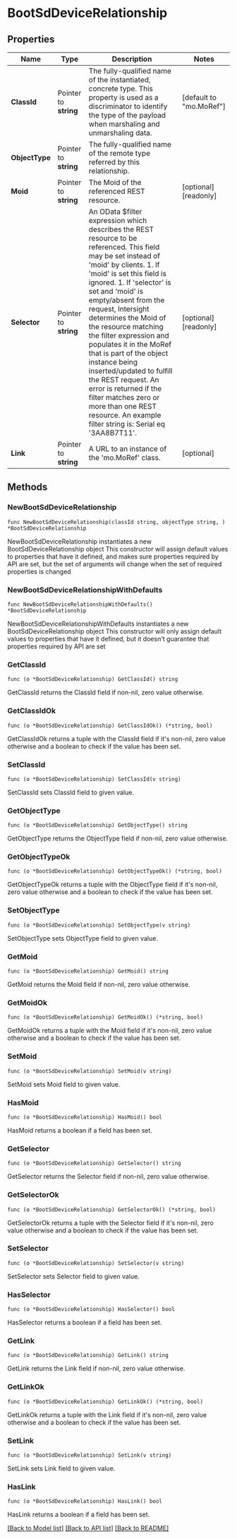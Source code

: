 # BootSdDeviceRelationship

## Properties

Name | Type | Description | Notes
------------ | ------------- | ------------- | -------------
**ClassId** | Pointer to **string** | The fully-qualified name of the instantiated, concrete type. This property is used as a discriminator to identify the type of the payload when marshaling and unmarshaling data. | [default to "mo.MoRef"]
**ObjectType** | Pointer to **string** | The fully-qualified name of the remote type referred by this relationship. | 
**Moid** | Pointer to **string** | The Moid of the referenced REST resource. | [optional] [readonly] 
**Selector** | Pointer to **string** | An OData $filter expression which describes the REST resource to be referenced. This field may be set instead of &#39;moid&#39; by clients. 1. If &#39;moid&#39; is set this field is ignored. 1. If &#39;selector&#39; is set and &#39;moid&#39; is empty/absent from the request, Intersight determines the Moid of the resource matching the filter expression and populates it in the MoRef that is part of the object instance being inserted/updated to fulfill the REST request. An error is returned if the filter matches zero or more than one REST resource. An example filter string is: Serial eq &#39;3AA8B7T11&#39;. | [optional] [readonly] 
**Link** | Pointer to **string** | A URL to an instance of the &#39;mo.MoRef&#39; class. | [optional] 

## Methods

### NewBootSdDeviceRelationship

`func NewBootSdDeviceRelationship(classId string, objectType string, ) *BootSdDeviceRelationship`

NewBootSdDeviceRelationship instantiates a new BootSdDeviceRelationship object
This constructor will assign default values to properties that have it defined,
and makes sure properties required by API are set, but the set of arguments
will change when the set of required properties is changed

### NewBootSdDeviceRelationshipWithDefaults

`func NewBootSdDeviceRelationshipWithDefaults() *BootSdDeviceRelationship`

NewBootSdDeviceRelationshipWithDefaults instantiates a new BootSdDeviceRelationship object
This constructor will only assign default values to properties that have it defined,
but it doesn't guarantee that properties required by API are set

### GetClassId

`func (o *BootSdDeviceRelationship) GetClassId() string`

GetClassId returns the ClassId field if non-nil, zero value otherwise.

### GetClassIdOk

`func (o *BootSdDeviceRelationship) GetClassIdOk() (*string, bool)`

GetClassIdOk returns a tuple with the ClassId field if it's non-nil, zero value otherwise
and a boolean to check if the value has been set.

### SetClassId

`func (o *BootSdDeviceRelationship) SetClassId(v string)`

SetClassId sets ClassId field to given value.


### GetObjectType

`func (o *BootSdDeviceRelationship) GetObjectType() string`

GetObjectType returns the ObjectType field if non-nil, zero value otherwise.

### GetObjectTypeOk

`func (o *BootSdDeviceRelationship) GetObjectTypeOk() (*string, bool)`

GetObjectTypeOk returns a tuple with the ObjectType field if it's non-nil, zero value otherwise
and a boolean to check if the value has been set.

### SetObjectType

`func (o *BootSdDeviceRelationship) SetObjectType(v string)`

SetObjectType sets ObjectType field to given value.


### GetMoid

`func (o *BootSdDeviceRelationship) GetMoid() string`

GetMoid returns the Moid field if non-nil, zero value otherwise.

### GetMoidOk

`func (o *BootSdDeviceRelationship) GetMoidOk() (*string, bool)`

GetMoidOk returns a tuple with the Moid field if it's non-nil, zero value otherwise
and a boolean to check if the value has been set.

### SetMoid

`func (o *BootSdDeviceRelationship) SetMoid(v string)`

SetMoid sets Moid field to given value.

### HasMoid

`func (o *BootSdDeviceRelationship) HasMoid() bool`

HasMoid returns a boolean if a field has been set.

### GetSelector

`func (o *BootSdDeviceRelationship) GetSelector() string`

GetSelector returns the Selector field if non-nil, zero value otherwise.

### GetSelectorOk

`func (o *BootSdDeviceRelationship) GetSelectorOk() (*string, bool)`

GetSelectorOk returns a tuple with the Selector field if it's non-nil, zero value otherwise
and a boolean to check if the value has been set.

### SetSelector

`func (o *BootSdDeviceRelationship) SetSelector(v string)`

SetSelector sets Selector field to given value.

### HasSelector

`func (o *BootSdDeviceRelationship) HasSelector() bool`

HasSelector returns a boolean if a field has been set.

### GetLink

`func (o *BootSdDeviceRelationship) GetLink() string`

GetLink returns the Link field if non-nil, zero value otherwise.

### GetLinkOk

`func (o *BootSdDeviceRelationship) GetLinkOk() (*string, bool)`

GetLinkOk returns a tuple with the Link field if it's non-nil, zero value otherwise
and a boolean to check if the value has been set.

### SetLink

`func (o *BootSdDeviceRelationship) SetLink(v string)`

SetLink sets Link field to given value.

### HasLink

`func (o *BootSdDeviceRelationship) HasLink() bool`

HasLink returns a boolean if a field has been set.


[[Back to Model list]](../README.md#documentation-for-models) [[Back to API list]](../README.md#documentation-for-api-endpoints) [[Back to README]](../README.md)


